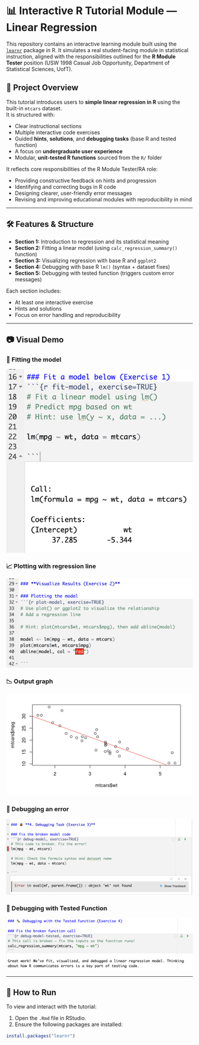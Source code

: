 # 📊 Interactive R Tutorial Module — Linear Regression

This repository contains an interactive learning module built using the [`learnr`](https://rstudio.github.io/learnr/) package in R. It simulates a real student-facing module in statistical instruction, aligned with the responsibilities outlined for the **R Module Tester** position (USW 1998 Casual Job Opportunity, Department of Statistical Sciences, UofT).

## 🎯 Project Overview

This tutorial introduces users to **simple linear regression in R** using the built-in `mtcars` dataset.  
It is structured with:
- Clear instructional sections
- Multiple interactive code exercises
- Guided **hints**, **solutions**, and **debugging tasks** (base R and tested function)
- A focus on **undergraduate user experience**
- Modular, **unit-tested R functions** sourced from the `R/` folder

It reflects core responsibilities of the R Module Tester/RA role:
- Providing constructive feedback on hints and progression
- Identifying and correcting bugs in R code
- Designing clearer, user-friendly error messages
- Revising and improving educational modules with reproducibility in mind

---

## 🛠 Features & Structure

- **Section 1:** Introduction to regression and its statistical meaning  
- **Section 2:** Fitting a linear model (using `calc_regression_summary()` function)  
- **Section 3:** Visualizing regression with base R and `ggplot2`  
- **Section 4:** Debugging with base R `lm()` (syntax + dataset fixes)  
- **Section 5:** Debugging with tested function (triggers custom error messages)

Each section includes:
- At least one interactive exercise
- Hints and solutions
- Focus on error handling and reproducibility

---

## 📷 Visual Demo

### 🧪 Fitting the model  
![Exercise 1](./images/Excercise1.png)

### 📈 Plotting with regression line  
![Exercise 2](./images/Excercise2.png)

### 📉 Output graph  
![Regression Graph](./images/Visualization.png)

### 🐞 Debugging an error  
![Exercise 3](./images/Excercise3.png)

### 🐛 Debugging with Tested Function
![Exercise 4](./images/Excercise4.png)

---

## 🚀 How to Run

To view and interact with the tutorial:

1. Open the `.Rmd` file in RStudio.
2. Ensure the following packages are installed:
```r
install.packages("learnr")

